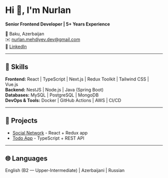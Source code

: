 # Hi 👋, I'm Nurlan

**Senior Frontend Developer | 5+ Years Experience**

📍 Baku, Azerbaijan  
✉️ nurlan.mehdiyev.dev@gmail.com  
🔗 [LinkedIn](https://linkedin.com/in/nurlan-mehdiyev)

---

## 🔧 Skills

**Frontend:** React | TypeScript | Next.js | Redux Toolkit | Tailwind CSS | Vue.js  
**Backend:** NestJS | Node.js | Java (Spring Boot)  
**Databases:** MySQL | PostgreSQL | MongoDB  
**DevOps & Tools:** Docker | GitHub Actions | AWS | CI/CD  

---

## 📂 Projects

- [Social Network](https://github.com/nurlanmehdiyev/social-network) - React + Redux app  
- [Todo App](https://github.com/nurlanmehdiyev/todo-app) - TypeScript + REST API  

---

## 🌐 Languages

English (B2 — Upper-Intermediate) | Azerbaijani | Russian
